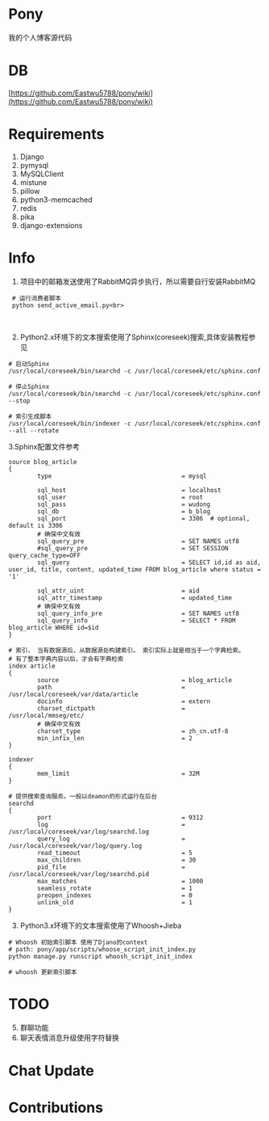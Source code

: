 # Pony
我的个人博客源代码

# DB
[https://github.com/Eastwu5788/pony/wiki](https://github.com/Eastwu5788/pony/wiki)

# Requirements
1. Django
2. pymysql
3. MySQLClient
4. mistune
5. pillow
6. python3-memcached
7. redis
8. pika
9. django-extensions

# Info
1. 项目中的邮箱发送使用了RabbitMQ异步执行，所以需要自行安装RabbitMQ
```
 # 运行消费者脚本 
 python send_active_email.py<br>
```
       

2. Python2.x环境下的文本搜索使用了Sphinx(coreseek)搜索,具体安装教程参见
```
# 启动Sphinx
/usr/local/coreseek/bin/searchd -c /usr/local/coreseek/etc/sphinx.conf

# 停止Sphinx
/usr/local/coreseek/bin/searchd -c /usr/local/coreseek/etc/sphinx.conf --stop

# 索引生成脚本
/usr/local/coreseek/bin/indexer -c /usr/local/coreseek/etc/sphinx.conf --all --rotate
```

3.Sphinx配置文件参考
```
source blog_article
{
        type                                    = mysql

        sql_host                                = localhost
        sql_user                                = root
        sql_pass                                = wudong
        sql_db                                  = b_blog
        sql_port                                = 3306  # optional, default is 3306
        # 确保中文有效
        sql_query_pre                           = SET NAMES utf8
        #sql_query_pre                          = SET SESSION query_cache_type=OFF
        sql_query                               = SELECT id,id as aid, user_id, title, content, updated_time FROM blog_article where status = '1'

        sql_attr_uint                           = aid
        sql_attr_timestamp                      = updated_time
        # 确保中文有效
        sql_query_info_pre                      = SET NAMES utf8
        sql_query_info                          = SELECT * FROM blog_article WHERE id=$id
}

# 索引， 当有数据源后，从数据源处构建索引。 索引实际上就是相当于一个字典检索。
# 有了整本字典内容以后，才会有字典检索
index article
{
        source                                  = blog_article
        path                                    = /usr/local/coreseek/var/data/article
        docinfo                                 = extern
        charset_dictpath                        = /usr/local/mmseg/etc/
        # 确保中文有效
        charset_type                            = zh_cn.utf-8
        min_infix_len                           = 2
}

indexer
{
        mem_limit                               = 32M
}

# 提供搜索查询服务。一般以deamon的形式运行在后台
searchd
{
        port                                    = 9312
        log                                     = /usr/local/coreseek/var/log/searchd.log
        query_log                               = /usr/local/coreseek/var/log/query.log
        read_timeout                            = 5
        max_children                            = 30
        pid_file                                = /usr/local/coreseek/var/log/searchd.pid
        max_matches                             = 1000
        seamless_rotate                         = 1
        preopen_indexes                         = 0
        unlink_old                              = 1
}
```

3. Python3.x环境下的文本搜索使用了Whoosh+Jieba 
```
# Whoosh 初始索引脚本 使用了Djano的context
# path: pony/app/scripts/whoose_script_init_index.py
python manage.py runscript whoosh_script_init_index

# whoosh 更新索引脚本

```
# TODO
5. 群聊功能
6. 聊天表情消息升级使用字符替换

# Chat Update

# Contributions
